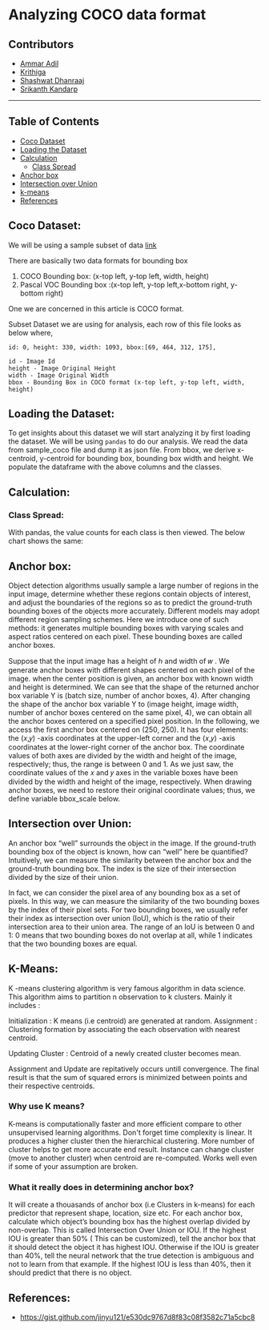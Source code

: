 # Analyzing COCO data format

## Contributors

* [Ammar Adil](https://github.com/adilsammar)
* [Krithiga](https://github.com/BottleSpink)
* [Shashwat Dhanraaj](https://github.com/sdhanraaj12)
* [Srikanth Kandarp](https://github.com/Srikanth-Kandarp)
---

## Table of Contents
  - [Coco Dataset](#tiny-imagenet-dataset)
  - [Loading the Dataset](#loading-the-dataset)
  - [Calculation](#calculation)
      - [Class Spread](#class-spread)
  - [Anchor box](#anchor-box)
  - [Intersection over Union](#intersection-over-union)
  - [k-means](#k-means)
  - [References](#references)
  
  
## Coco Dataset:

We will be using a sample subset of data [link](./dataset/sample_coco.txt)

There are basically two data formats for bounding box

1. COCO Bounding box: (x-top left, y-top left, width, height)
2. Pascal VOC Bounding box :(x-top left, y-top left,x-bottom right, y-bottom right)

One we are concerned in this article is COCO format.

Subset Dataset we are using for analysis, each row of this file looks as below where,

    id: 0, height: 330, width: 1093, bbox:[69, 464, 312, 175],

    id - Image Id
    height - Image Original Height
    width - Image Original Width
    bbox - Bounding Box in COCO format (x-top left, y-top left, width, height)

## Loading the Dataset:

To get insights about this dataset we will start analyzing it by first loading the dataset. We will be using `pandas` to do our analysis. We read the data from sample_coco file and dump it as json file. From bbox, we derive x-centroid, y-centroid for bounding box, bounding box width and height. We populate the dataframe with the above columns and the classes.

## Calculation:

### Class Spread:

With pandas, the value counts for each class is then viewed. The below chart shows the same:

## Anchor box:

Object detection algorithms usually sample a large number of regions in the input image, determine whether these regions contain objects of interest, and adjust the boundaries of the regions so as to predict the ground-truth bounding boxes of the objects more accurately. Different models may adopt different region sampling schemes. Here we introduce one of such methods: it generates multiple bounding boxes with varying scales and aspect ratios centered on each pixel. These bounding boxes are called anchor boxes.

Suppose that the input image has a height of ℎ and width of 𝑤 . We generate anchor boxes with different shapes centered on each pixel of the image. when the center position is given, an anchor box with known width and height is determined. We can see that the shape of the returned anchor box variable Y is (batch size, number of anchor boxes, 4). After changing the shape of the anchor box variable Y to (image height, image width, number of anchor boxes centered on the same pixel, 4), we can obtain all the anchor boxes centered on a specified pixel position. In the following, we access the first anchor box centered on (250, 250). It has four elements: the  (𝑥,𝑦) -axis coordinates at the upper-left corner and the  (𝑥,𝑦) -axis coordinates at the lower-right corner of the anchor box. The coordinate values of both axes are divided by the width and height of the image, respectively; thus, the range is between 0 and 1. As we just saw, the coordinate values of the  𝑥  and  𝑦  axes in the variable boxes have been divided by the width and height of the image, respectively. When drawing anchor boxes, we need to restore their original coordinate values; thus, we define variable bbox_scale below.

## Intersection over Union:

An anchor box “well” surrounds the object in the image. If the ground-truth bounding box of the object is known, how can “well” here be quantified? Intuitively, we can measure the similarity between the anchor box and the ground-truth bounding box. The index is the size of their intersection divided by the size of their union.
 
In fact, we can consider the pixel area of any bounding box as a set of pixels. In this way, we can measure the similarity of the two bounding boxes by the index of their pixel sets. For two bounding boxes, we usually refer their index as intersection over union (IoU), which is the ratio of their intersection area to their union area. The range of an IoU is between 0 and 1: 0 means that two bounding boxes do not overlap at all, while 1 indicates that the two bounding boxes are equal.

## K-Means:

K -means clustering algorithm is very famous algorithm in data science. This algorithm aims to partition n observation to k clusters. Mainly it includes :

Initialization : K means (i.e centroid) are generated at random.
Assignment : Clustering formation by associating the each observation with nearest centroid.

Updating Cluster : Centroid of a newly created cluster becomes mean.

Assignment and Update are repitatively occurs untill convergence. The final result is that the sum of squared errors is minimized between points and their respective centroids.

### Why use K means?

K-means is computationally faster and more efficient compare to other unsupervised learning algorithms. Don't forget time complexity is linear.
It produces a higher cluster then the hierarchical clustering. More number of cluster helps to get more accurate end result.
Instance can change cluster (move to another cluster) when centroid are re-computed.
Works well even if some of your assumption are broken.

### What it really does in determining anchor box?

It will create a thouasands of anchor box (i.e Clusters in k-means) for each predictor that represent shape, location, size etc.
For each anchor box, calculate which object’s bounding box has the highest overlap divided by non-overlap. This is called Intersection Over Union or IOU.
If the highest IOU is greater than 50% ( This can be customized), tell the anchor box that it should detect the object it has highest IOU.
Otherwise if the IOU is greater than 40%, tell the neural network that the true detection is ambiguous and not to learn from that example.
If the highest IOU is less than 40%, then it should predict that there is no object.


## References: 

* https://gist.github.com/jinyu121/e530dc9767d8f83c08f3582c71a5cbc8
